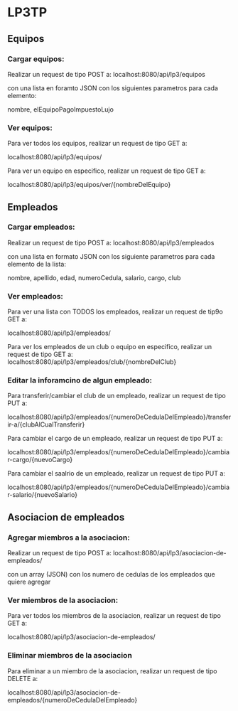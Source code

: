 # LP3TP

## Equipos

### Cargar equipos:

Realizar un request de tipo POST a: localhost:8080/api/lp3/equipos

con una lista en foramto JSON con los siguientes parametros para cada elemento:

nombre, elEquipoPagoImpuestoLujo


### Ver equipos:

Para ver todos los equipos, realizar un request de tipo GET a:

localhost:8080/api/lp3/equipos/

Para ver un equipo en especifico, realizar un request de tipo GET a:

localhost:8080/api/lp3/equipos/ver/{nombreDelEquipo}


## Empleados

### Cargar empleados:

Realizar un request de tipo POST a: localhost:8080/api/lp3/empleados 

con una lista en formato JSON con los siguiente parametros para cada elemento de la lista:

nombre, apellido, edad, numeroCedula, salario, cargo, club


### Ver empleados:

Para ver una lista con TODOS los empleados, realizar un request de tip9o GET a:

localhost:8080/api/lp3/empleados/

Para ver los empleados de un club o equipo en especifico, realizar un request de tipo GET a:
localhost:8080/api/lp3/empleados/club/{nombreDelClub}


### Editar la inforamcino de algun empleado:

Para transferir/cambiar el club de un empleado, realizar un request de tipo PUT a:

localhost:8080/api/lp3/empleados/{numeroDeCedulaDelEmpleado}/transferir-a/{clubAlCualTransferir}

Para cambiar el cargo de un empleado, realizar un request de tipo PUT a:

localhost:8080/api/lp3/empleados/{numeroDeCedulaDelEmpleado}/cambiar-cargo/{nuevoCargo}

Para cambiar el saalrio de un empleado, realizar un request de tipo PUT a:

localhost:8080/api/lp3/empleados/{numeroDeCedulaDelEmpleado}/cambiar-salario/{nuevoSalario}


## Asociacion de empleados

### Agregar miembros a la asociacion:

Realizar un request de tipo POST a: localhost:8080/api/lp3/asociacion-de-empleados/

con un array (JSON) con los numero de cedulas de los empleados que quiere agregar


### Ver miembros de la asociacion:

Para ver todos los miembros de la asociacion, realizar un request de tipo GET a:

localhost:8080/api/lp3/asociacion-de-empleados/


### Eliminar miembros de la asociacion

Para eliminar a un miembro de la asociacion, realizar un request de tipo DELETE a:

localhost:8080/api/lp3/asociacion-de-empleados/{numeroDeCedulaDelEmpleado}
